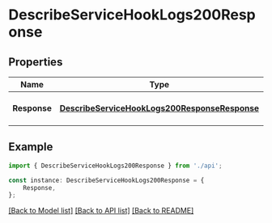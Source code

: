 # DescribeServiceHookLogs200Response


## Properties

Name | Type | Description | Notes
------------ | ------------- | ------------- | -------------
**Response** | [**DescribeServiceHookLogs200ResponseResponse**](DescribeServiceHookLogs200ResponseResponse.md) |  | [optional] [default to undefined]

## Example

```typescript
import { DescribeServiceHookLogs200Response } from './api';

const instance: DescribeServiceHookLogs200Response = {
    Response,
};
```

[[Back to Model list]](../README.md#documentation-for-models) [[Back to API list]](../README.md#documentation-for-api-endpoints) [[Back to README]](../README.md)
